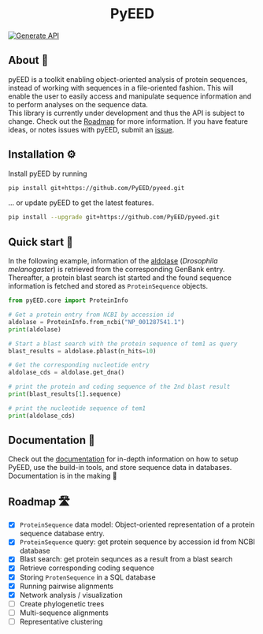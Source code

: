 <div align="center">
<h1 align="center">PyEED

</div>

[![Generate API](https://github.com/PyEED/pyeed/actions/workflows/generate_api.yaml/badge.svg)](https://github.com/PyEED/pyeed/actions/workflows/generate_api.yaml)

## About 📖
pyEED is a toolkit enabling object-oriented analysis of protein sequences, instead of working with sequences in a file-oriented fashion. This will enable the user to easily access and manipulate sequence information and to perform analyses on the sequence data.  
This library is currently under development and thus the API is subject to change. Check out the [Roadmap](#roadmap-%EF%B8%8F) for more information. If you have feature ideas, or notes issues with pyEED, submit an [issue](https://github.com/PyEED/pyeed/issues).


## Installation ⚙️

Install pyEED by running
```bash
pip install git+https://github.com/PyEED/pyeed.git
```
... or update pyEED to get the latest features.
```bash
pip install --upgrade git+https://github.com/PyEED/pyeed.git
```

## Quick start 🚀

In the following example, information of the [aldolase](https://www.ncbi.nlm.nih.gov/protein/NP_001287541.1/) (*Drosophila melanogaster*) is retrieved from the corresponding GenBank entry. Thereafter, a protein blast search ist started and the found sequence information is fetched and stored as `ProteinSequence` objects.

```python
from pyEED.core import ProteinInfo

# Get a protein entry from NCBI by accession id
aldolase = ProteinInfo.from_ncbi("NP_001287541.1")
print(aldolase)

# Start a blast search with the protein sequence of tem1 as query
blast_results = aldolase.pblast(n_hits=10)

# Get the corresponding nucleotide entry
aldolase_cds = aldolase.get_dna()

# print the protein and coding sequence of the 2nd blast result
print(blast_results[1].sequence)

# print the nucleotide sequence of tem1
print(aldolase_cds)
```

## Documentation 📘

Check out the [documentation](https://pyeed.github.io/pyeed/) for in-depth information on how to setup PyEED, 
use the build-in tools, and store sequence data in databases.  
Documentation is in the making 🐛

## Roadmap 🛣️

- [x] `ProteinSequence` data model: Object-oriented representation of a protein sequence database entry.
- [x] `ProteinSequence` query: get protein sequence by accession id from NCBI database
- [x] Blast search: get protein sequnces as a result from a blast search
- [x] Retrieve corresponding coding sequence
- [x] Storing `ProtenSequence` in a SQL database
- [x] Running pairwise alignments
- [x] Network analysis / visualization
- [ ] Create phylogenetic trees
- [ ] Multi-sequence alignments
- [ ] Representative clustering

